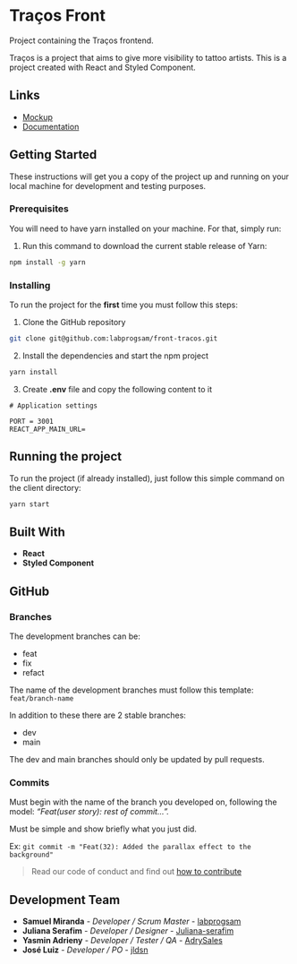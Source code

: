 
# Traços Front
Project containing the Traços frontend.

Traços is a project that aims to give more visibility to tattoo artists. This is a project created with React and Styled Component.

## Links
+ [Mockup]()
+ [Documentation](https://drive.google.com/drive/folders/1RIkaG9tr3MUFPjsY2Bi3DlVSgBk0n8Lz?usp=sharing)

## Getting Started
These instructions will get you a copy of the project up and running on your local machine for development and testing purposes.

### Prerequisites
You will need to have yarn installed on your machine. For that, simply run:

1. Run this command to download the current stable release of Yarn:
```bash
npm install -g yarn
```

### Installing
To run the project for the **first** time you must follow this steps:

1. Clone the GitHub repository
```bash
git clone git@github.com:labprogsam/front-tracos.git
```

2. Install the dependencies and start the npm project
```bash
yarn install
```

3. Create **.env** file and copy the following content to it

```dotenv
# Application settings

PORT = 3001
REACT_APP_MAIN_URL=

```

## Running the project
To run the project (if already installed), just follow this simple command on the client directory:

```bash
yarn start
```

## Built With
* **React**
* **Styled Component**

## GitHub

### Branches
The development branches can be:

+ feat
+ fix
+ refact

The name of the development branches must follow this template: `feat/branch-name`

In addition to these there are 2 stable branches:

+ dev
+ main

The dev and main branches should only be updated by pull requests.

### Commits
Must begin with the name of the branch you developed on, following the model: _“Feat(user story): rest of commit…”._

Must be simple and show briefly what you just did.

Ex: `git commit -m "Feat(32): Added the parallax effect to the background"`

> Read our code of conduct and find out [how to contribute](https://github.com/labprogsam/front-tracos/dev/CONTRIBUTING.md)

## Development Team
* **Samuel Miranda** - *Developer / Scrum Master* -  [labprogsam](https://github.com/labprogsam)
* **Juliana Serafim** - *Developer / Designer* - [Juliana-serafim](https://github.com/Juliana-serafim)
* **Yasmin Adrieny** - *Developer / Tester / QA* - [AdrySales](https://github.com/AdrySales)
* **José Luiz** - *Developer / PO* - [jldsn](https://github.com/jldsn)

